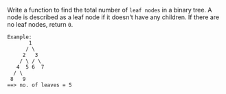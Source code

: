 Write a function to find the total number of `leaf nodes` in a binary tree. A node is described as a leaf node if it doesn't have any children. If there are no leaf nodes, return `0`.

```
Example:
       1
      / \
     2   3
    / \ / \
   4  5 6  7
  / \
 8   9
==> no. of leaves = 5
```
